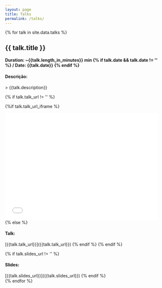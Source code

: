 ```yaml
---
layout: page
title: Talks
permalink: /talks/
---
```


{% for talk in site.data.talks %}
<h2>
{{ talk.title }}
</h2>
<h4> Duration: ~{{talk.length_in_minutes}} min
    {% if talk.date && talk.date != '' %}
     / 
    Date: {{talk.date}} 
    {% endif %}
</h4>
<h4> Descrição:</h4>
> {{talk.description}}

{% if talk.talk_url != '' %}

{%if talk.talk_url_iframe %}
<iframe style="width: 100%" height="350" src="{{talk.talk_url}}" title="YouTube video player" frameborder="0" allow="accelerometer; autoplay; clipboard-write; encrypted-media; gyroscope; picture-in-picture; web-share" allowfullscreen></iframe>
{% else %}
<h4>Talk:</h4>
[{{talk.talk_url}}]({{talk.talk_url}})
{% endif %}
{% endif %}

{% if talk.slides_url != '' %}
<h4>Slides:</h4>
[{{talk.slides_url}}]({{talk.slides_url}})
{% endif %}

<br />
{% endfor %}
